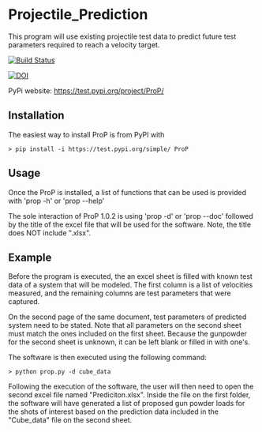 # Projectile_Prediction

This program will use existing projectile test data to predict future test parameters required to reach a velocity target.

[![Build Status](https://travis-ci.org/coeyl/Projectile_Prediction.svg?branch=master)](https://travis-ci.org/coeyl/Projectile_Prediction)

[![DOI](https://zenodo.org/badge/181944492.svg)](https://zenodo.org/badge/latestdoi/181944492)

PyPi website:
https://test.pypi.org/project/ProP/

## Installation

The easiest way to install ProP is from PyPI with

    > pip install -i https://test.pypi.org/simple/ ProP


## Usage
Once the ProP is installed, a list of functions that can be used is provided with 'prop -h' or 'prop --help'

The sole interaction of ProP 1.0.2 is using 'prop -d' or 'prop --doc' followed by the title of the excel file
that will be used for the software. Note, the title does NOT include ".xlsx".

## Example
Before the program is executed, the an excel sheet is filled with known test data of a system that will be
modeled. The first column is a list of velocities measured, and the remaining columns are test parameters
that were captured.

On the second page of the same document, test parameters of predicted system need to be stated. Note that
all parameters on the second sheet must match the ones included on the first sheet. Because the gunpowder
for the second sheet is unknown, it can be left blank or filled in with one's.

The software is then executed using the following command:

    > python prop.py -d cube_data

Following the execution of the software, the user will then need to open the second excel file named "Prediciton.xlsx".
Inside the file on the first folder, the software will have generated a list of proposed gun powder loads for the shots of interest based on
the prediction data included in the "Cube_data" file on the second sheet.
